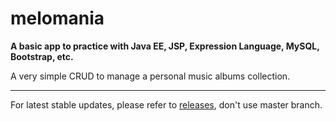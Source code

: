 # melomania

**A basic app to practice with Java EE, JSP, Expression Language, MySQL, Bootstrap, etc.**

A very simple CRUD to manage a personal music albums collection.

---

For latest stable updates, please refer to [releases](https://github.com/gromflomite/melomania/releases), don't use master branch.
